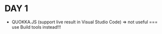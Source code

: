 # DAY 1

* QUOKKA.JS (support live result in Visual Studio Code) => not useful === use Build tools instead!!!


